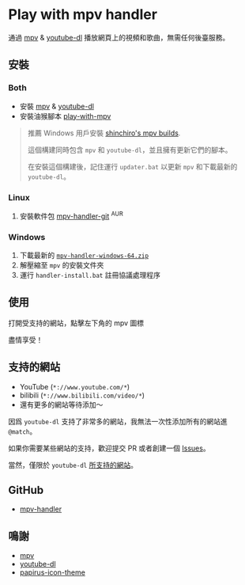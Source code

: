 # Play with mpv handler

通過 [mpv][mpv] & [youtube-dl][youtube-dl] 播放網頁上的視頻和歌曲，無需任何後臺服務。

## 安裝

### Both

- 安裝 [mpv][mpv-install] & [youtube-dl][youtube-dl]
- 安裝油猴腳本 [play-with-mpv][mpv-handler-greasyfork]

> 推薦 Windows 用戶安裝 [shinchiro's mpv builds][mpv-windows].
>
> 這個構建同時包含 `mpv` 和 `youtube-dl`，並且擁有更新它們的腳本。
>
> 在安裝這個構建後，記住運行 `updater.bat` 以更新 `mpv` 和下載最新的 `youtube-dl`。

### Linux

1. 安裝軟件包 [mpv-handler-git][mpv-handler-aur] <sup>AUR</sup>

### Windows

1. 下載最新的 [`mpv-handler-windows-64.zip`][mpv-handler-release]
2. 解壓縮至 `mpv` 的安裝文件夾
3. 運行 `handler-install.bat` 註冊協議處理程序

## 使用

打開受支持的網站，點擊左下角的 mpv 圖標

盡情享受！

## 支持的網站

- YouTube (`*://www.youtube.com/*`)
- bilibili (`*://www.bilibili.com/video/*`)
- 還有更多的網站等待添加～

因爲 `youtube-dl` 支持了非常多的網站，我無法一次性添加所有的網站進 `@match`。

如果你需要某些網站的支持，歡迎提交 PR 或者創建一個 [Issues][mpv-handler-issues]。

當然，僅限於 `youtube-dl` [所支持的網站][youtube-dl-sites]。

## GitHub

- [mpv-handler][mpv-handler]

## 鳴謝

- [mpv][mpv]
- [youtube-dl][youtube-dl]
- [papirus-icon-theme][papirus-icon-theme]

[mpv-handler-aur]: https://aur.archlinux.org/packages/mpv-handler-git/
[mpv-handler-issues]: https://github.com/akiirui/mpv-handler/issues/new
[mpv-handler-release]: https://github.com/akiirui/mpv-handler/releases/latest/download/mpv-handler-windows-64.zip
[mpv-handler-greasyfork]: https://greasyfork.org/scripts/416271-play-with-mpv
[mpv-handler]: https://github.com/akiirui/mpv-handler/
[mpv-install]: https://mpv.io/installation/
[mpv-windows]: https://sourceforge.net/projects/mpv-player-windows/files
[mpv]: https://mpv.io/
[papirus-icon-theme]: https://github.com/PapirusDevelopmentTeam/papirus-icon-theme/
[youtube-dl-sites]: https://ytdl-org.github.io/youtube-dl/supportedsites.html
[youtube-dl]: https://github.com/ytdl-org/youtube-dl/

